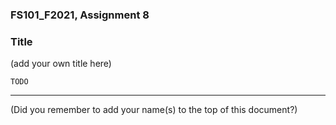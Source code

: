 ### FS101_F2021, Assignment 8

### Title
(add your own title here)



`TODO`



---

(Did you remember to add your name(s) to the top of this document?)
